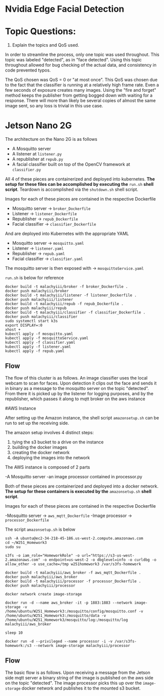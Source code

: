 # Nvidia Edge Facial Detection

# Topic Questions:

1. Explain the topics and QoS used.

In order to streamline the process, only one topic was used throughout. This topic was labeled "detected", as in "face detected". Using this topic throughout allowed for bug checking of the actual data, and consistency in code prevented typos.

The QoS chosen was QoS = 0 or "at most once". This QoS was chosen due to the fact that the classifier is running at a relatively high frame rate. Even a few seconds of exposure creates many images. Using the "fire and forget" method keeps the publisher from getting bogged down with waiting for a response. There will more than likely be several copies of almost the same image sent, so any loss is trivial in this use case.


# Jetson Nano 2G

The architecture on the Nano 2G is as follows

- A Mosquitto server
- A listener at `listener.py`
- A republisher at `repub.py`
- A facial classifier built on top of the OpenCV framework at `classifier.py`

All 4 of these pieces are containerized and deployed into kubernetes. **The setup for these files can be accomplished by executing the** `run.sh` **shell script**. Teardown is accomplished via the `shutdown.sh` shell script.

Images for each of these pieces are contained in the respective Dockerfile

- Mosquitto server -> `broker_Dockerfile`
- Listener -> `listener_Dockerfile`
- Republisher -> `repub_Dockerfile`
- Facial classifier -> `classifier_Dockerfile`

And are deployed into Kubernetes with the appropriate YAML

- Mosquitto server -> `mosquitto.yaml`
- Listener -> `listener.yaml`
- Republisher -> `repub.yaml`
- Facial classifier -> `classifier.yaml`

The mosquitto server is then exposed with -> `mosquittoService.yaml`

`run.sh` is below for reference

```
docker build -t malachyiii/broker -f broker_Dockerfile .
docker push malachyiii/broker
docker build -t malachyiii/listener -f listener_Dockerfile .
docker push malachyiii/listener
docker build -t malachyiii/repub -f repub_Dockerfile .
docker push malachyiii/repub
docker build -t malachyiii/classifier -f classifier_Dockerfile .
docker push malachyiii/classifier
sudo systemctl start k3s
export DISPLAY=:0
xhost +
kubectl apply -f mosquitto.yaml
kubectl apply -f mosquittoService.yaml
kubectl apply -f classifier.yaml
kubectl apply -f listener.yaml
kubectl apply -f repub.yaml
```

## Flow

The flow of this cluster is as follows. An image classifier uses the local webcam to scan for faces. Upon detection it clips out the face and sends it in binary as a message to the mosquitto server on the topic "detected". From there it is picked up by the listener for logging purposes, and by the republisher, which passes it along to mqtt broker on the aws instance

#AWS Instance

After setting up the Amazon instance, the shell script `amazonsetup.sh` can be run to set up the receiving side.

The amazon setup involves 4 distinct steps:

1. tying the s3 bucket to a drive on the instance
2. building the docker images
3. creating the docker network
4. deploying the images into the network

The AWS instance is composed of 2 parts

-A Mosquitto server
-an image processor contained in processor.py

Both of these pieces are containerized and deployed into a docker network. **The setup for these containers is executed by the** `amazonsetup.sh` **shell script**.

Images for each of these pieces are contained in the respective Dockerfile

-Mosquitto server -> `aws_mqtt_Dockerfile`
-Image processor -> `processor_Dockerfile`

The script `amazonsetup.sh` is below

```
ssh -A ubuntu@ec2-34-218-45-186.us-west-2.compute.amazonaws.com
cd ~/W251_Homework3
sudo su

s3fs -o iam_role="HomeworkRole" -o url="https://s3-us-west-2.amazonaws.com" -o endpoint=us-west-2 -o dbglevel=info -o curldbg -o allow_other -o use_cache=/tmp w251homework3 /var/s3fs-homework

docker build -t malachyiii/aws_broker -f aws_mqtt_Dockerfile .
docker push malachyiii/aws_broker
docker build -t malachyiii/processor -f processor_Dockerfile .
docker push malachyiii/processor

docker network create image-storage

docker run -d --name aws_broker -it -p 1883:1883 --network image-storage -v /home/ubuntu/W251_Homework3:/mosquitto/config/mosquitto.conf -v /home/ubuntu/W251_Homework3:/mosquitto/data -v /home/ubuntu/W251_Homework3/mosquitto/log:/mosquitto/log malachyiii/aws_broker

sleep 10

docker run -d --privileged --name processor -i -v /var/s3fs-homework:/s3 --network image-storage malachyiii/processor
```

## Flow

The basic flow is as follows. Upon receiving a message from the Jetson side mqtt server a binary string of the image is published on the aws side on the topic "detected". The image processor picks this up over the `image-storage` docker network and publishes it to the mounted s3 bucket. 
